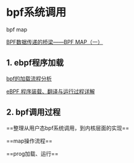 # bpf系统调用

bpf map

[BPF数据传递的桥梁——BPF MAP（一）](https://davidlovezoe.club/wordpress/archives/1044)



## 1. ebpf程序加载

[bpf的加载流程分析](https://blog.csdn.net/sinat_38816924/article/details/117300530)

[eBPF 程序装载、翻译与运行过程详解](http://tinylab.org/ebpf-part2/)





## 2. bpf调用过程

==整理从用户态bpf系统调用，到内核层面的实现==

==map操作流程==

==prog加载、运行==
